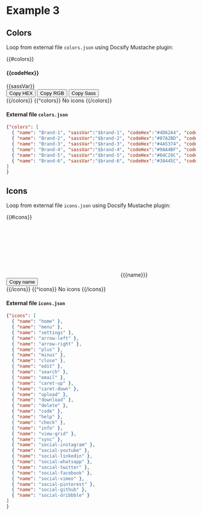 <figure class="hero" style="--hero-image:url(https://source.unsplash.com/g-YsyUUwT9M/1800x600);"></figure>

# Example 3

## Colors

Loop from external file `colors.json` using Docsify Mustache plugin:

<section class="grid">
{{#colors}}
<div class="grid-item">
<div class="grid-item-body" style="background-color:{{{codeHex}}}">
  <h4 class="{{{labelText}}}">{{codeHex}}</h4>
  <span class="{{{labelText}}}">{{sassVar}}</span>
</div>
<div class="grid-item-footer">
  <button class="copy" data-clipboard-text="{{{codeHex}}}">Copy HEX</button>
  <button class="copy" data-clipboard-text="{{{codeRgb}}}">Copy RGB</button>
  <button class="copy" data-clipboard-text="{{{sassVar}}}">Copy Sass</button>
</div>
</div>
{{/colors}}
{{^colors}}
No icons
{{/colors}}
</section>

#### External file `colors.json`

```json
{"colors": [
  { "name": "Brand-1", "sassVar":"$brand-1", "codeHex":"#4D62A4", "codeRgb":"rgb(255,255,255)", "labelText":"text-light" },
  { "name": "Brand-2", "sassVar":"$brand-2", "codeHex":"#87A2BD", "codeRgb":"rgb(255,255,255)", "labelText":"text-light" },
  { "name": "Brand-3", "sassVar":"$brand-3", "codeHex":"#4A5374", "codeRgb":"rgb(255,255,255)", "labelText":"text-light" },
  { "name": "Brand-4", "sassVar":"$brand-4", "codeHex":"#9AA4BF", "codeRgb":"rgb(255,255,255)", "labelText":"text-light" },
  { "name": "Brand-5", "sassVar":"$brand-5", "codeHex":"#04C29C", "codeRgb":"rgb(255,255,255)", "labelText":"text-light" },
  { "name": "Brand-6", "sassVar":"$brand-6", "codeHex":"#38445C", "codeRgb":"rgb(255,255,255)", "labelText":"text-light" }
]
}
```


## Icons

Loop from external file `icons.json` using Docsify Mustache plugin:

<section class="grid five-columns">
{{#icons}}
<div class="grid-item">
<div class="grid-item-body">
  <svg class="icon huge">
  <use href="#{{{name}}}"></use>
  </svg>
  <span>{{{name}}}</span>
</div>
<div class="grid-item-footer">
  <button class="copy" data-clipboard-text="{{{name}}}">Copy name</button>
  <!-- <button>Download</button> -->
</div>
</div>
{{/icons}}
{{^icons}}
No icons
{{/icons}}
</section>

#### External file `icons.json`

```json
{"icons": [
  { "name": "home" },
  { "name": "menu" },
  { "name": "settings" },
  { "name": "arrow-left" },
  { "name": "arrow-right" },
  { "name": "plus" },
  { "name": "minus" },
  { "name": "close" },
  { "name": "edit" },
  { "name": "search" },
  { "name": "email" },
  { "name": "caret-up" },
  { "name": "caret-down" },
  { "name": "upload" },
  { "name": "download" },
  { "name": "delete" },
  { "name": "code" },
  { "name": "help" },
  { "name": "check" },
  { "name": "info" },
  { "name": "view-grid" },
  { "name": "sync" },
  { "name": "social-instagram" },
  { "name": "social-youtube" },
  { "name": "social-linkedin" },
  { "name": "social-whatsapp" },
  { "name": "social-twitter" },
  { "name": "social-facebook" },
  { "name": "social-vimeo" },
  { "name": "social-pinterest" },
  { "name": "social-github" },
  { "name": "social-dribbble" }
]
}
```